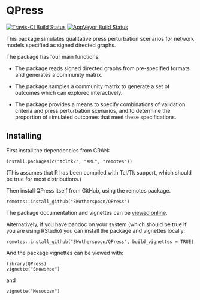 # QPress
[![Travis-CI Build Status](https://travis-ci.org/SWotherspoon/QPress.svg?branch=master)](https://travis-ci.org/SWotherspoon/QPress)
[![AppVeyor Build Status](https://ci.appveyor.com/api/projects/status/github/SWotherspoon/QPress?branch=master&svg=true)](https://ci.appveyor.com/project/SWotherspoon/QPress)

This package simulates qualitative press perturbation scenarios for network models
specified as signed directed graphs.

The package has four main functions.

* The package reads signed directed graphs from pre-specified formats
  and generates a community matrix.

* The package samples a community matrix to generate a set of outcomes
  which can explored interactively.

* The package provides a means to specify combinations of validation
  criteria and press perturbation scenarios, and to determine the
  proportion of simulated outcomes that meet these specifications.


## Installing

First install the dependencies from CRAN:

```{r}
install.packages(c("tcltk2", "XML", "remotes"))

```

(This assumes that R has been compiled with Tcl/Tk support, which should be true for most distributions.)

Then install QPress itself from GitHub, using the remotes package.

```{r}
remotes::install_github("SWotherspoon/QPress")

```

The package documentation and vignettes can be [viewed online](https://swotherspoon.github.io/QPress/).

Alternatively, if you have pandoc on your system (which should be true if you are using RStudio) you can install the package and vignettes locally:


```{r}
remotes::install_github("SWotherspoon/QPress", build_vignettes = TRUE)

```

And the package vignettes can be viewed with:

```{r}
library(QPress)
vignette("Snowshoe")
```

and

```{r}
vignette("Mesocosm")
```

